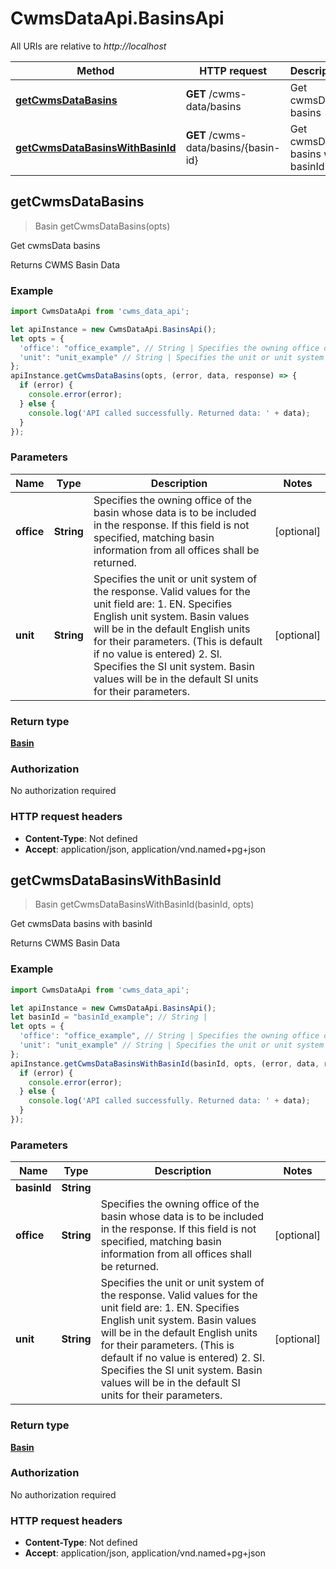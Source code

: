 # CwmsDataApi.BasinsApi

All URIs are relative to *http://localhost*

Method | HTTP request | Description
------------- | ------------- | -------------
[**getCwmsDataBasins**](BasinsApi.md#getCwmsDataBasins) | **GET** /cwms-data/basins | Get cwmsData basins
[**getCwmsDataBasinsWithBasinId**](BasinsApi.md#getCwmsDataBasinsWithBasinId) | **GET** /cwms-data/basins/{basin-id} | Get cwmsData basins with basinId



## getCwmsDataBasins

> Basin getCwmsDataBasins(opts)

Get cwmsData basins

Returns CWMS Basin Data

### Example

```javascript
import CwmsDataApi from 'cwms_data_api';

let apiInstance = new CwmsDataApi.BasinsApi();
let opts = {
  'office': "office_example", // String | Specifies the owning office of the basin whose data is to be included in the response. If this field is not specified, matching basin information from all offices shall be returned.
  'unit': "unit_example" // String | Specifies the unit or unit system of the response. Valid values for the unit field are:   1. EN.   Specifies English unit system. Basin values will be in the default English units for their parameters. (This is default if no value is entered)  2. SI.   Specifies the SI unit system. Basin values will be in the default SI units for their parameters.
};
apiInstance.getCwmsDataBasins(opts, (error, data, response) => {
  if (error) {
    console.error(error);
  } else {
    console.log('API called successfully. Returned data: ' + data);
  }
});
```

### Parameters


Name | Type | Description  | Notes
------------- | ------------- | ------------- | -------------
 **office** | **String**| Specifies the owning office of the basin whose data is to be included in the response. If this field is not specified, matching basin information from all offices shall be returned. | [optional] 
 **unit** | **String**| Specifies the unit or unit system of the response. Valid values for the unit field are:   1. EN.   Specifies English unit system. Basin values will be in the default English units for their parameters. (This is default if no value is entered)  2. SI.   Specifies the SI unit system. Basin values will be in the default SI units for their parameters. | [optional] 

### Return type

[**Basin**](Basin.md)

### Authorization

No authorization required

### HTTP request headers

- **Content-Type**: Not defined
- **Accept**: application/json, application/vnd.named+pg+json


## getCwmsDataBasinsWithBasinId

> Basin getCwmsDataBasinsWithBasinId(basinId, opts)

Get cwmsData basins with basinId

Returns CWMS Basin Data

### Example

```javascript
import CwmsDataApi from 'cwms_data_api';

let apiInstance = new CwmsDataApi.BasinsApi();
let basinId = "basinId_example"; // String | 
let opts = {
  'office': "office_example", // String | Specifies the owning office of the basin whose data is to be included in the response. If this field is not specified, matching basin information from all offices shall be returned.
  'unit': "unit_example" // String | Specifies the unit or unit system of the response. Valid values for the unit field are:   1. EN.   Specifies English unit system. Basin values will be in the default English units for their parameters. (This is default if no value is entered)  2. SI.   Specifies the SI unit system. Basin values will be in the default SI units for their parameters.
};
apiInstance.getCwmsDataBasinsWithBasinId(basinId, opts, (error, data, response) => {
  if (error) {
    console.error(error);
  } else {
    console.log('API called successfully. Returned data: ' + data);
  }
});
```

### Parameters


Name | Type | Description  | Notes
------------- | ------------- | ------------- | -------------
 **basinId** | **String**|  | 
 **office** | **String**| Specifies the owning office of the basin whose data is to be included in the response. If this field is not specified, matching basin information from all offices shall be returned. | [optional] 
 **unit** | **String**| Specifies the unit or unit system of the response. Valid values for the unit field are:   1. EN.   Specifies English unit system. Basin values will be in the default English units for their parameters. (This is default if no value is entered)  2. SI.   Specifies the SI unit system. Basin values will be in the default SI units for their parameters. | [optional] 

### Return type

[**Basin**](Basin.md)

### Authorization

No authorization required

### HTTP request headers

- **Content-Type**: Not defined
- **Accept**: application/json, application/vnd.named+pg+json

